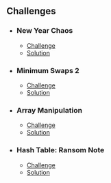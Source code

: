 ## Challenges
* ### New Year Chaos
  * [Challenge](https://www.hackerrank.com/challenges/new-year-chaos/problem)
  * [Solution](https://github.com/onurburak9/hackerrank/tree/master/New%20Year%20Chaos)
* ### Minimum Swaps 2
  * [Challenge](https://www.hackerrank.com/challenges/minimum-swaps-2/problem)
  * [Solution](https://github.com/onurburak9/hackerrank/tree/master/Minimum%20Swaps%202)
* ### Array Manipulation
  * [Challenge](https://www.hackerrank.com/challenges/crush/problem)
  * [Solution](https://github.com/onurburak9/hackerrank/tree/master/Array%20Manipulation)
* ### Hash Table: Ransom Note
  * [Challenge](https://www.hackerrank.com/challenges/ctci-ransom-note/problem)
  * [Solution](https://github.com/onurburak9/hackerrank/tree/master/Hash%20Table:%20Ransom%20Note)